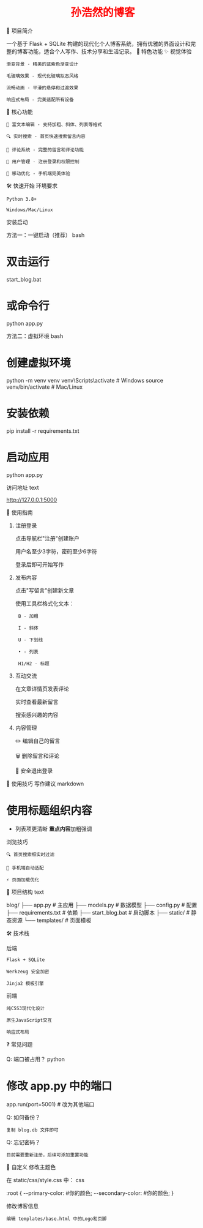 <h1 style="text-align:center; font-family:Times New Roman; color:red;">
  孙浩然的<span style="font-family:SimSun;">博客</span>
</h1>

🌟 项目简介

一个基于 Flask + SQLite 构建的现代化个人博客系统，拥有优雅的界面设计和完整的博客功能，适合个人写作、技术分享和生活记录。
🎨 特色功能
✨ 视觉体验

    渐变背景 - 精美的蓝紫色渐变设计

    毛玻璃效果 - 现代化玻璃拟态风格

    流畅动画 - 平滑的悬停和过渡效果

    响应式布局 - 完美适配所有设备

🚀 核心功能

    📝 富文本编辑 - 支持加粗、斜体、列表等格式

    🔍 实时搜索 - 首页快速搜索留言内容

    💬 评论系统 - 完整的留言和评论功能

    👤 用户管理 - 注册登录和权限控制

    📱 移动优化 - 手机端完美体验

🛠️ 快速开始
环境要求

    Python 3.8+

    Windows/Mac/Linux

安装启动

方法一：一键启动（推荐）
bash

# 双击运行
start_blog.bat

# 或命令行
python app.py

方法二：虚拟环境
bash

# 创建虚拟环境
python -m venv venv
venv\Scripts\activate  # Windows
source venv/bin/activate  # Mac/Linux

# 安装依赖
pip install -r requirements.txt

# 启动应用
python app.py

访问地址
text

http://127.0.0.1:5000

📖 使用指南
1. 注册登录

    点击导航栏"注册"创建账户

    用户名至少3字符，密码至少6字符

    登录后即可开始写作

2. 发布内容

    点击"写留言"创建新文章

    使用工具栏格式化文本：

        B - 加粗

        I - 斜体

        U - 下划线

        • - 列表

        H1/H2 - 标题

3. 互动交流

    在文章详情页发表评论

    实时查看最新留言

    搜索感兴趣的内容

4. 内容管理

    ✏️ 编辑自己的留言

    🗑️ 删除留言和评论

    🔐 安全退出登录

🎯 使用技巧
写作建议
markdown

# 使用标题组织内容
- 列表项更清晰
**重点内容**加粗强调

浏览技巧

    🔍 首页搜索框实时过滤

    📱 手机端自动适配

    ⚡ 页面加载优化

📁 项目结构
text

blog/
├── app.py              # 主应用
├── models.py           # 数据模型
├── config.py           # 配置
├── requirements.txt    # 依赖
├── start_blog.bat      # 启动脚本
├── static/            # 静态资源
└── templates/         # 页面模板

🛠️ 技术栈

后端

    Flask + SQLite

    Werkzeug 安全加密

    Jinja2 模板引擎

前端

    纯CSS3现代化设计

    原生JavaScript交互

    响应式布局

❓ 常见问题

Q: 端口被占用？
python

# 修改 app.py 中的端口
app.run(port=5001)  # 改为其他端口

Q: 如何备份？

    复制 blog.db 文件即可

Q: 忘记密码？

    目前需要重新注册，后续可添加重置功能

🎨 自定义
修改主题色

在 static/css/style.css 中：
css

:root {
    --primary-color: #你的颜色;
    --secondary-color: #你的颜色;
}

修改博客信息

    编辑 templates/base.html 中的Logo和页脚